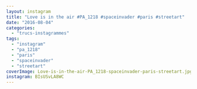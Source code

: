 ```yaml
---
layout: instagram
title: "Love is in the air #PA_1218 #spaceinvader #paris #streetart"
date: "2016-08-04"
categories: 
  - "trucs-instagrammes"
tags: 
  - "instagram"
  - "pa_1218"
  - "paris"
  - "spaceinvader"
  - "streetart"
coverImage: Love-is-in-the-air-PA_1218-spaceinvader-paris-streetart.jpg
instagram: BIsUSvLA8WC
---
```

